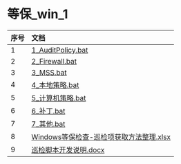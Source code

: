 # 等保_win_1


| 序号 | 文档 |
| -- | :-- |
| 1 | [1_AuditPolicy.bat](./1_AuditPolicy.bat) |
| 2 | [2_Firewall.bat](./2_Firewall.bat) |
| 3 | [3_MSS.bat](./3_MSS.bat) |
| 4 | [4_本地策略.bat](./4_本地策略.bat) |
| 5 | [5_计算机策略.bat](./5_计算机策略.bat) |
| 6 | [6_补丁.bat](./6_补丁.bat) |
| 7 | [7_其他.bat](./7_其他.bat) |
| 8 | [Windows等保检查-巡检项获取方法整理.xlsx](./Windows等保检查-巡检项获取方法整理.xlsx) |
| 9 | [巡检脚本开发说明.docx](./巡检脚本开发说明.docx) |